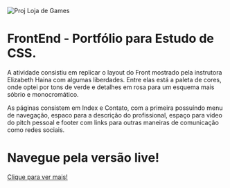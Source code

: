 ![Proj Loja de Games](https://github.com/ramosgab1/Desafio-T70/assets/151580909/1293ad1e-ad24-47f5-890b-932a14a638c5)
# FrontEnd - Portfólio para Estudo de CSS. 

A atividade consistiu em replicar o layout do Front mostrado pela instrutora Elizabeth Haina com algumas liberdades. 
Entre elas está a paleta de cores, onde optei por tons de verde e detalhes em rosa para um esquema mais sóbrio e monocromático. 

As páginas consistem em Index e Contato, com a primeira possuíndo menu de navegação, espaco para a descrição do profissional, espaço para vídeo do pitch pessoal e footer com links para outras maneiras de comunicação como redes sociais.

# Navegue pela versão live!
[Clique para ver mais!](https://desafio-t70.vercel.app/index.html)
